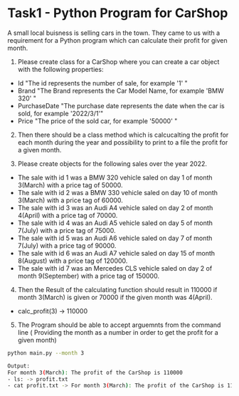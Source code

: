 # Task1 - Python Program for CarShop

A small local buisness is selling cars in the town. They came to us with a requirement for a Python program which can calculate their profit for given month.

1. Please create class for a CarShop where you can create a car object with the following properties:
 - Id                       "The id represents the number of sale, for example '1' "
 - Brand                    "The Brand represents the Car Model Name, for example 'BMW 320' "
 - PurchaseDate             "The purchase date represents the date when the car is sold, for example '2022/3/1'"
 - Price                    "The price of the sold car, for example '50000' "
 
2. Then there should be a class method which is calcucalting the profit for each month during the year and possibility to print to a file the profit for a given month.

3. Please create objects for the following sales over the year 2022.

- The sale with id 1 was a BMW 320 vehicle saled on day 1 of month 3(March) with a price tag of 50000.
- The sale with id 2 was a BMW 330 vehicle saled on day 10 of month 3(March) with a price tag of 60000.
- The sale with id 3 was an Audi A4 vehicle saled on day 2 of month 4(April) with a price tag of 70000.
- The sale with id 4 was an Audi A5 vehicle saled on day 5 of month 7(July) with a price tag of 75000.
- The sale with id 5 was an Audi A6 vehicle saled on day 7 of month 7(July) with a price tag of 90000.
- The sale with id 6 was an Audi A7 vehicle saled on day 15 of month 8(August) with a price tag of 120000.
- The sale with id 7 was an Mercedes CLS vehicle saled on day 2 of month 9(September) with a price tag of 150000.

4. Then the Result of the calculating function should result in 110000 if month 3(March) is given or 70000 if the given month was 4(April).

- calc_profit(3) -> 110000

5. The Program should be able to accept arguemnts from the command line ( Providing the month as a number in order to get the profit for a given month)

```sh
python main.py --month 3

Output:
For month 3(March): The profit of the CarShop is 110000
- ls: -> profit.txt
- cat profit.txt -> For month 3(March): The profit of the CarShop is 110000
```
